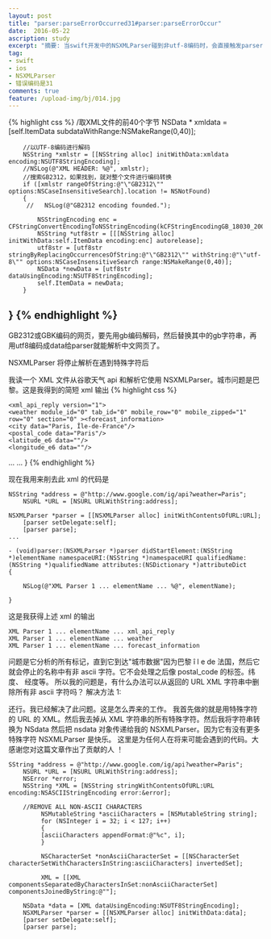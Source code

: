 ```yaml
---
layout: post
title: "parser:parseErrorOccurred31#parser:parseErrorOccur"
date:  2016-05-22
ascription: study
excerpt: "摘要: 当swift开发中的NSXMLParser碰到非utf-8编码时，会直接触发parser:parseErrorOccurred:，返回的错误编码是31，之后直接退出。"
tag:
- swift
- ios
- NSXMLParser
- 错误编码是31
comments: true
feature: /upload-img/bj/014.jpg
---
```


{% highlight css %}
/取XML文件的前40个字节
        NSData * xmldata = [self.ItemData subdataWithRange:NSMakeRange(0,40)];
 
        //以UTF-8编码进行解码
        NSString *xmlstr = [[NSString alloc] initWithData:xmldata encoding:NSUTF8StringEncoding];
        //NSLog(@"XML HEADER: %@", xmlstr);
        //搜索GB2312，如果找到，就对整个文件进行编码转换        
        if ([xmlstr rangeOfString:@"\"GB2312\"" options:NSCaseInsensitiveSearch].location != NSNotFound)
        {
         //   NSLog(@"GB2312 encoding founded.");
            
            NSStringEncoding enc = CFStringConvertEncodingToNSStringEncoding(kCFStringEncodingGB_18030_2000);
            NSString *utf8str = [[[NSString alloc] initWithData:self.ItemData encoding:enc] autorelease];
            utf8str = [utf8str stringByReplacingOccurrencesOfString:@"\"GB2312\"" withString:@"\"utf-8\"" options:NSCaseInsensitiveSearch range:NSMakeRange(0,40)];
            NSData *newData = [utf8str dataUsingEncoding:NSUTF8StringEncoding];
            self.ItemData = newData;   
        }
}
{% endhighlight %}
---
GB2312或GBK编码的网页，要先用gb编码解码，然后替换其中的gb字符串，再用utf8编码成data给parser就能解析中文网页了。

NSXMLParser 将停止解析在遇到特殊字符后

我读一个 XML 文件从谷歌天气 api 和解析它使用 NSXMLParser。城市问题是巴黎。这是我得到的简短 xml 输出
{% highlight css %}
<?xml version="1.0"?>
    <xml_api_reply version="1">
    <weather module_id="0" tab_id="0" mobile_row="0" mobile_zipped="1" row="0" section="0" ><forecast_information>
    <city data="Paris, Île-de-France"/>
    <postal_code data="Paris"/>
    <latitude_e6 data=""/>
    <longitude_e6 data=""/> 
...
...
}
{% endhighlight %}

现在我用来削去此 xml 的代码是

```
NSString *address = @"http://www.google.com/ig/api?weather=Paris";
    NSURL *URL = [NSURL URLWithString:address];

NSXMLParser *parser = [[NSXMLParser alloc] initWithContentsOfURL:URL];
    [parser setDelegate:self];
    [parser parse];
...

- (void)parser:(NSXMLParser *)parser didStartElement:(NSString *)elementName namespaceURI:(NSString *)namespaceURI qualifiedName:(NSString *)qualifiedName attributes:(NSDictionary *)attributeDict 
{

    NSLog(@"XML Parser 1 ... elementName ... %@", elementName);

}
```

这是我获得上述 xml 的输出


```
XML Parser 1 ... elementName ... xml_api_reply
XML Parser 1 ... elementName ... weather
XML Parser 1 ... elementName ... forecast_information
```
问题是它分析的所有标记，直到它到达"城市数据"因为巴黎 î l e de 法国，然后它就会停止的名称中有非 ascii 字符。它不会处理之后像 postal_code 的标签。纬度、 经度等。
所以我的问题是，有什么办法可以从返回的 URL XML 字符串中删除所有非 ascii 字符吗？
解决方法 1:

还行。我已经解决了此问题。这是怎么弄来的工作。
我首先做的就是用特殊字符的 URL 的 XML。然后我去掉从 XML 字符串的所有特殊字符。然后我将字符串转换为 NSdata 然后把 nsdata 对象传递给我的 NSXMLParser。因为它有没有更多特殊字符 NSXMLParser 是快乐。
这里是为任何人在将来可能会遇到的代码。大感谢您对这篇文章作出了贡献的人 ！

```
SString *address = @"http://www.google.com/ig/api?weather=Paris";
    NSURL *URL = [NSURL URLWithString:address];
    NSError *error;    
    NSString *XML = [NSString stringWithContentsOfURL:URL encoding:NSASCIIStringEncoding error:&error];

    //REMOVE ALL NON-ASCII CHARACTERS
         NSMutableString *asciiCharacters = [NSMutableString string];
         for (NSInteger i = 32; i < 127; i++)  
         {
         [asciiCharacters appendFormat:@"%c", i];
         }

         NSCharacterSet *nonAsciiCharacterSet = [[NSCharacterSet characterSetWithCharactersInString:asciiCharacters] invertedSet];

         XML = [[XML componentsSeparatedByCharactersInSet:nonAsciiCharacterSet] componentsJoinedByString:@""];

    NSData *data = [XML dataUsingEncoding:NSUTF8StringEncoding];
    NSXMLParser *parser = [[NSXMLParser alloc] initWithData:data];
    [parser setDelegate:self];
    [parser parse];
```
